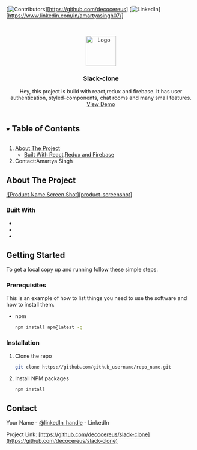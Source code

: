 [![Contributors][contributors-shield]][https://github.com/decocereus]
[![LinkedIn][linkedin-shield]][https://www.linkedin.com/in/amartyasingh07/]



<!-- PROJECT LOGO -->
<br />
<p align="center">
  <a href="https://github.com/decocereus/slack-clone">
    <img src="images/logo.png" alt="Logo" width="80" height="80">
  </a>

  <h3 align="center">Slack-clone</h3>

  <p align="center">
    Hey, this project is build with react,redux and firebase. It has user authentication, styled-components, chat rooms and many small features. 
    <br />
    <a href="https://www.linkedin.com/in/amartyasingh07/">View Demo</a>
    
  </p>
</p>



<!-- TABLE OF CONTENTS -->
<details open="open">
  <summary><h2 style="display: inline-block">Table of Contents</h2></summary>
  <ol>
    <li>
      <a href="#about-the-project">About The Project</a>
      <ul>
        <li><a href="#built-with">Built With React,Redux and Firebase</a></li>  
      </ul>
    </li>
    <li><a mailto: amartyasinghkings07@gmail.com>Contact:Amartya Singh </a></li>
  </ol>
</details>



<!-- ABOUT THE PROJECT -->
## About The Project

[![Product Name Screen Shot][product-screenshot]](https://slack-clone-6c09b.web.app/)

### Built With

* []()
* []()
* []()



<!-- GETTING STARTED -->
## Getting Started

To get a local copy up and running follow these simple steps.

### Prerequisites

This is an example of how to list things you need to use the software and how to install them.
* npm
  ```sh
  npm install npm@latest -g
  ```

### Installation

1. Clone the repo
   ```sh
   git clone https://github.com/github_username/repo_name.git
   ```
2. Install NPM packages
   ```sh
   npm install
   ```

<!-- CONTACT -->
## Contact

Your Name - [@linkedIn_handle](https://www.linkedin.com/in/amartyasingh07/) - LinkedIn

Project Link: [https://github.com/decocereus/slack-clone](https://github.com/decocereus/slack-clone)




<!-- MARKDOWN LINKS & IMAGES -->
<!-- https://www.markdownguide.org/basic-syntax/#reference-style-links -->
[contributors-shield]: https://img.shields.io/github/contributors/github_username/repo.svg?style=for-the-badge
[contributors-url]: https://github.com/github_username/repo/graphs/contributors
[linkedin-shield]: https://img.shields.io/badge/-LinkedIn-black.svg?style=for-the-badge&logo=linkedin&colorB=555
[linkedin-url]: https://linkedin.com/in/github_username
